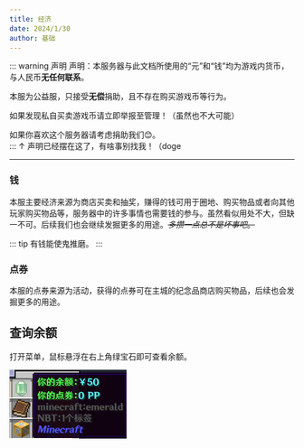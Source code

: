 ```yaml
---
title: 经济
date: 2024/1/30
author: 基础
---
```

::: warning 声明
声明：本服务器与此文档所使用的“元”和“钱”均为游戏内货币，与人民币**无任何联系**。

本服为公益服，只接受**无偿**捐助，且不存在购买游戏币等行为。

如果发现私自买卖游戏币请立即举报至管理！（虽然也不大可能）

如果你喜欢这个服务器请考虑捐助我们😊。  
:::
↑ 声明已经摆在这了，有啥事别找我！（doge

---
### 钱
本服主要经济来源为商店买卖和抽奖，赚得的钱可用于圈地、购买物品或者向其他玩家购买物品等，服务器中的许多事情也需要钱的参与。虽然看似用处不大，但缺一不可。后续我们也会继续发掘更多的用途。~~*多攒一点总不是坏事吧*。~~

::: tip
有钱能使鬼推磨。
:::

### 点券
本服的点券来源为活动，获得的点券可在主城的纪念品商店购买物品，后续也会发掘更多的用途。

## 查询余额
打开菜单，鼠标悬浮在右上角绿宝石即可查看余额。

![](image-1.png)
